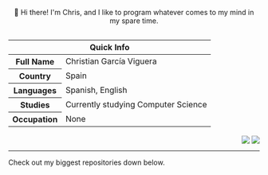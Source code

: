 <!---->
  
  <div align="center"><p>👋 Hi there! I'm Chris, and I like to program whatever comes to my mind in my spare time.</p></div>

  <table align="left">
  <thead>
  <tr><th colspan="2">Quick Info</th></tr>
  </thead>
  <tbody>
  <tr><th scope='row'>Full Name</th><td>Christian García Viguera</td></tr>
  <tr><th scope='row'>Country</th><td>Spain</td></tr>
  <tr><th scope='row'>Languages</th><td>Spanish, English</td></tr>
  <tr><th scope='row'>Studies</th><td>Currently studying Computer Science</td></tr>
  <tr><th scope='row'>Occupation</th><td>None</td></tr>
  <!--<tr><th scope='row'>Skills</th><td>HTML, CSS, JavaScript, Node.js, SEO</td></tr>-->
  </tbody>
  </table>
  <div align="right">
    <img align="center" src="https://github-readme-stats.vercel.app/api/top-langs/?username=Chgv99&layout=compact&theme=radical" />
    <img align="center" src="https://github-readme-stats.vercel.app/api/top-langs/?username=Chgv99&layout=compact&theme=radical" />
  </div>

<!--
[![Chgv99's GitHub stats](https://github-readme-stats.vercel.app/api?username=Chgv99)](https://github.com/anuraghazra/github-readme-stats)

**Chgv99/chgv99** is a ✨ _special_ ✨ repository because its `README.md` (this file) appears on your GitHub profile.



Here are some ideas to get you started:

- 🔭 I’m currently working on ...
- 🌱 I’m currently learning ...
- 👯 I’m looking to collaborate on ...
- 🤔 I’m looking for help with ...
- 💬 Ask me about ...
- 📫 How to reach me: ...
- 😄 Pronouns: ...
- ⚡ Fun fact: ...
-->

---

Check out my biggest repositories down below.
